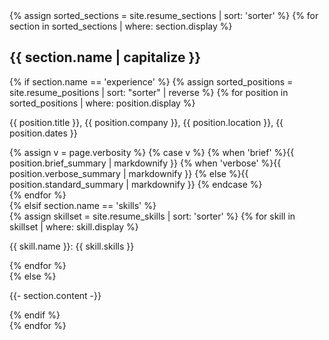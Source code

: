 <div class="{{ include.theverbosity }}">
  {% assign sorted_sections = site.resume_sections | sort: 'sorter' %}
  {% for section in sorted_sections | where: section.display %}
<div class="{{ section.name }}">
<h2>{{ section.name | capitalize }}</h2>
    {% if section.name == 'experience' %}
      {% assign sorted_positions = site.resume_positions | sort: "sorter" | reverse %}
      {% for position in sorted_positions | where: position.display %}
<div class="position">
  <div class="position-title">
    <p><span class="position-title">{{ position.title }}</span>, <span class="position-company">{{ position.company }}</span>, <span class="position-location">{{ position.location }}</span>, <span class="position-dates">{{ position.dates }}</span>
    </p>
  </div>
  <div class="position-summary">
        {% assign v = page.verbosity %}
        {% case v %}
          {% when 'brief' %}{{ position.brief_summary | markdownify }}
          {% when 'verbose' %}{{ position.verbose_summary | markdownify }}
          {% else %}{{ position.standard_summary | markdownify }}
        {% endcase %}
  </div>
      {% endfor %}
</div>
    {% elsif section.name == 'skills' %}
<div class="skills">
          {% assign skillset = site.resume_skills | sort: 'sorter' %}
          {% for skill in skillset | where: skill.display %}
<p><span class="skill-name">{{ skill.name }}</span>: <span class="skill-skills">{{ skill.skills }}</span></p>
          {% endfor %}
</div>
    {% else %}
<div class="other-content">
  <p class="other-content">{{- section.content -}}</p>
</div>
    {% endif %}
</div>
  {% endfor %}
</div>
